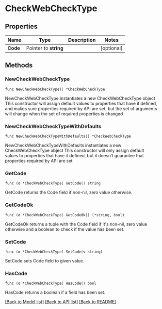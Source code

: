 # CheckWebCheckType

## Properties

Name | Type | Description | Notes
------------ | ------------- | ------------- | -------------
**Code** | Pointer to **string** |  | [optional] 

## Methods

### NewCheckWebCheckType

`func NewCheckWebCheckType() *CheckWebCheckType`

NewCheckWebCheckType instantiates a new CheckWebCheckType object
This constructor will assign default values to properties that have it defined,
and makes sure properties required by API are set, but the set of arguments
will change when the set of required properties is changed

### NewCheckWebCheckTypeWithDefaults

`func NewCheckWebCheckTypeWithDefaults() *CheckWebCheckType`

NewCheckWebCheckTypeWithDefaults instantiates a new CheckWebCheckType object
This constructor will only assign default values to properties that have it defined,
but it doesn't guarantee that properties required by API are set

### GetCode

`func (o *CheckWebCheckType) GetCode() string`

GetCode returns the Code field if non-nil, zero value otherwise.

### GetCodeOk

`func (o *CheckWebCheckType) GetCodeOk() (*string, bool)`

GetCodeOk returns a tuple with the Code field if it's non-nil, zero value otherwise
and a boolean to check if the value has been set.

### SetCode

`func (o *CheckWebCheckType) SetCode(v string)`

SetCode sets Code field to given value.

### HasCode

`func (o *CheckWebCheckType) HasCode() bool`

HasCode returns a boolean if a field has been set.


[[Back to Model list]](../README.md#documentation-for-models) [[Back to API list]](../README.md#documentation-for-api-endpoints) [[Back to README]](../README.md)


